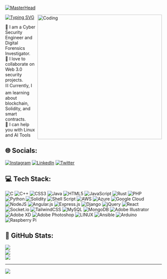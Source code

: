 [![MasterHead](https://media.licdn.com/dms/image/D5616AQF72nnhoueBWA/profile-displaybackgroundimage-shrink_350_1400/0/1684968006110?e=1693440000&v=beta&t=SRAa1rJ9TDWM5cOhgy2mHKN0jFxGL79sxJr3ksSC8Ps)](https://github.com/tanmay-shrimali)

<img align="right" alt="Coding" width="400" src="https://img.freepik.com/free-vector/hacker-activity-concept_23-2148540041.jpg?1&w=1060&t=st=1688035747~exp=1688036347~hmac=be1770e328eb199d92bbe5d393dcf8b3cc0524a9f29ab33db29185c5fe33c5f5">

[![Typing SVG](https://readme-typing-svg.herokuapp.com?font=Fira+Code&weight=500&size=25&duration=2000&pause=500&color=F7F7F7&width=435&lines=HI%F0%9F%91%8B%2C+I'm+Tanmay+Shrimali)](https://git.io/typing-svg)

👾 I am a Cyber Security Engineer and Digital Forensics Investigator.<br>
🤖 I love to collaborate on Web 3.0 security projects.<br>
⛓️ Currently, I am learning about blockchain, Solidity, and smart contracts.<br>
🐧 I can help you with Linux and AI Tools<br>

## 🌐 Socials:
[![Instagram](https://img.shields.io/badge/Instagram-%23E4405F.svg?logo=Instagram&logoColor=white)](https://instagram.com/https://www.instagram.com/tanmay_shrimali_/) [![LinkedIn](https://img.shields.io/badge/LinkedIn-%230077B5.svg?logo=linkedin&logoColor=white)](https://linkedin.com/in/https://in.linkedin.com/in/tanmay-shrimali/) [![Twitter](https://img.shields.io/badge/Twitter-%231DA1F2.svg?logo=Twitter&logoColor=white)](https://twitter.com/https://twitter.com/TanmayShrimali_/) 

## 💻 Tech Stack:
![C](https://img.shields.io/badge/c-%2300599C.svg?style=flat&logo=c&logoColor=white) ![C++](https://img.shields.io/badge/c++-%2300599C.svg?style=flat&logo=c%2B%2B&logoColor=white) ![CSS3](https://img.shields.io/badge/css3-%231572B6.svg?style=flat&logo=css3&logoColor=white) ![Java](https://img.shields.io/badge/java-%23ED8B00.svg?style=flat&logo=java&logoColor=white) ![HTML5](https://img.shields.io/badge/html5-%23E34F26.svg?style=flat&logo=html5&logoColor=white) ![JavaScript](https://img.shields.io/badge/javascript-%23323330.svg?style=flat&logo=javascript&logoColor=%23F7DF1E) ![Rust](https://img.shields.io/badge/rust-%23000000.svg?style=flat&logo=rust&logoColor=white) ![PHP](https://img.shields.io/badge/php-%23777BB4.svg?style=flat&logo=php&logoColor=white) ![Python](https://img.shields.io/badge/python-3670A0?style=flat&logo=python&logoColor=ffdd54) ![Solidity](https://img.shields.io/badge/Solidity-%23363636.svg?style=flat&logo=solidity&logoColor=white) ![Shell Script](https://img.shields.io/badge/shell_script-%23121011.svg?style=flat&logo=gnu-bash&logoColor=white) ![AWS](https://img.shields.io/badge/AWS-%23FF9900.svg?style=flat&logo=amazon-aws&logoColor=white) ![Azure](https://img.shields.io/badge/azure-%230072C6.svg?style=flat&logo=azure-devops&logoColor=white) ![Google Cloud](https://img.shields.io/badge/Google%20Cloud-%234285F4.svg?style=flat&logo=google-cloud&logoColor=white) ![NodeJS](https://img.shields.io/badge/node.js-6DA55F?style=flat&logo=node.js&logoColor=white) ![Angular.js](https://img.shields.io/badge/angular.js-%23E23237.svg?style=flat&logo=angularjs&logoColor=white) ![Express.js](https://img.shields.io/badge/express.js-%23404d59.svg?style=flat&logo=express&logoColor=%2361DAFB) ![Django](https://img.shields.io/badge/django-%23092E20.svg?style=flat&logo=django&logoColor=white) ![jQuery](https://img.shields.io/badge/jquery-%230769AD.svg?style=flat&logo=jquery&logoColor=white) ![React](https://img.shields.io/badge/react-%2320232a.svg?style=flat&logo=react&logoColor=%2361DAFB) ![Socket.io](https://img.shields.io/badge/Socket.io-black?style=flat&logo=socket.io&badgeColor=010101) ![TailwindCSS](https://img.shields.io/badge/tailwindcss-%2338B2AC.svg?style=flat&logo=tailwind-css&logoColor=white) ![MySQL](https://img.shields.io/badge/mysql-%2300f.svg?style=flat&logo=mysql&logoColor=white) ![MongoDB](https://img.shields.io/badge/MongoDB-%234ea94b.svg?style=flat&logo=mongodb&logoColor=white) ![Adobe Illustrator](https://img.shields.io/badge/adobeillustrator-%23FF9A00.svg?style=flat&logo=adobeillustrator&logoColor=white) ![Adobe XD](https://img.shields.io/badge/Adobe%20XD-470137?style=flat&logo=Adobe%20XD&logoColor=#FF61F6) ![Adobe Photoshop](https://img.shields.io/badge/adobephotoshop-%2331A8FF.svg?style=flat&logo=adobephotoshop&logoColor=white) ![LINUX](https://img.shields.io/badge/Linux-FCC624?style=flat&logo=linux&logoColor=black) ![Ansible](https://img.shields.io/badge/ansible-%231A1918.svg?style=flat&logo=ansible&logoColor=white) ![Arduino](https://img.shields.io/badge/-Arduino-00979D?style=flat&logo=Arduino&logoColor=white) ![Raspberry Pi](https://img.shields.io/badge/-RaspberryPi-C51A4A?style=flat&logo=Raspberry-Pi)
## 📆 GitHub Stats:
![](https://github-readme-stats.vercel.app/api?username=tanmay-shrimali&theme=chartreuse-dark&hide_border=false&include_all_commits=true&count_private=true)<br/>
![](https://github-readme-streak-stats.herokuapp.com/?user=tanmay-shrimali&theme=chartreuse-dark&hide_border=false)<br/>
![](https://github-readme-stats.vercel.app/api/top-langs/?username=tanmay-shrimali&theme=chartreuse-dark&hide_border=false&include_all_commits=true&count_private=true&layout=compact)

---
[![](https://visitcount.itsvg.in/api?id=tanmay-shrimali&icon=8&color=5)](https://visitcount.itsvg.in)

<!-- Proudly created with GPRM ( https://gprm.itsvg.in ) -->

